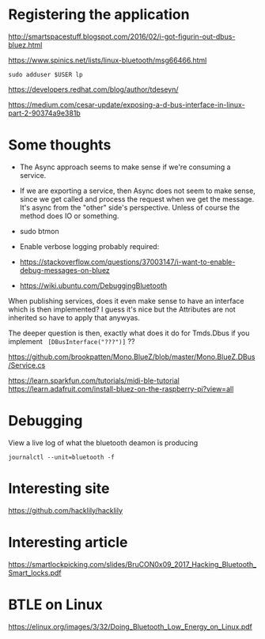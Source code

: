 
# Registering the application
http://smartspacestuff.blogspot.com/2016/02/i-got-figurin-out-dbus-bluez.html

https://www.spinics.net/lists/linux-bluetooth/msg66466.html

```
sudo adduser $USER lp
```

https://developers.redhat.com/blog/author/tdeseyn/

https://medium.com/cesar-update/exposing-a-d-bus-interface-in-linux-part-2-90374a9e381b

# Some thoughts

* The Async approach seems to make sense if we're consuming a service.
* If we are exporting a service, then Async does not seem to make sense, since we get called and process the request when we get the message. It's async from the "other" side's perspective. Unless of course the method does IO or something.

 * sudo btmon
 * Enable verbose logging probably required:
 * https://stackoverflow.com/questions/37003147/i-want-to-enable-debug-messages-on-bluez
 * https://wiki.ubuntu.com/DebuggingBluetooth

When publishing services, does it even make sense to have an interface which is then implemented? I guess it's nice but the Attributes are not inherited so have to apply that anywyas.

The deeper question is then, exactly what does it do for Tmds.Dbus if you implement 
` [DBusInterface("???")]` ??

https://github.com/brookpatten/Mono.BlueZ/blob/master/Mono.BlueZ.DBus/Service.cs

https://learn.sparkfun.com/tutorials/midi-ble-tutorial
https://learn.adafruit.com/install-bluez-on-the-raspberry-pi?view=all

# Debugging
View a live log of what the bluetooth deamon is producing
```
journalctl --unit=bluetooth -f
```

# Interesting site
https://github.com/hacklily/hacklily

# Interesting article

https://smartlockpicking.com/slides/BruCON0x09_2017_Hacking_Bluetooth_Smart_locks.pdf

# BTLE on Linux
https://elinux.org/images/3/32/Doing_Bluetooth_Low_Energy_on_Linux.pdf